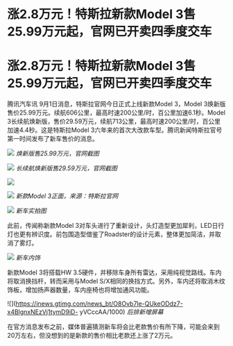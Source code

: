# 涨2.8万元！特斯拉新款Model 3售25.99万元起，官网已开卖四季度交车

# 涨2.8万元！特斯拉新款Model 3售25.99万元起，官网已开卖四季度交车

腾讯汽车讯 9月1日消息，特斯拉官网今日正式上线新款Model 3，Model
3焕新版售价25.99万元。续航606公里，最高时速200公里/时，百公里加速6.1秒。Model
3长续航焕新版，售价29.59万元，续航713公里，最高时速200公里/时，百公里加速4.4秒。这是特斯拉Model
3六年来的首次大改款车型。腾讯新闻特斯拉官号第一时间发布了新车售价的消息。

![](https://inews.gtimg.com/om_bt/OewW2x8bD_m2Qkc3hvHV83jS5SOm1JISLf2nRLg1r4lbYAA/1000)
_焕新版售25.99万元，官网截图_

![](https://inews.gtimg.com/news_bt/OweBI_FNILzT7zswRPA-Z5KY85zfK9GiB44X0qEcoxDZUAA/1000)
_长续航焕新版售29.59万元，官网截图_

![](https://inews.gtimg.com/news_bt/OxfmDucpPlWOBkXt_mQ6ugE6_cN9eIHN0ZeMX4iLMFVj4AA/1000)

![](https://inews.gtimg.com/news_bt/O8P9PtTMuhrwOPY4Yd4xAVG71YluD3hCQPIadbBE0r_h0AA/1000)
_新款Model 3正面，来源：特斯拉官网_

![](https://inews.gtimg.com/news_bt/O9yCKk4W5c2eDJG4O5qRBM5TP6VFokDjoJBtmsg4U_tkgAA/1000)
_新车实拍图_

此前，传闻称新款Model
3对车头进行了重新设计，头灯造型更加犀利，LED日行灯也更有辨识度。前包围造型借鉴了Roadster的设计元素，整体更加简洁，并取消了雾灯。

![](https://inews.gtimg.com/news_bt/OJCJ70dTRHVLGuVOqKYE50jE0t7dmpy84fnncOW0KQ7W8AA/1000)
_新车内饰_

新款Model 3将搭载HW 3.5硬件，并移除车身所有雷达，采用纯视觉路线。车内将取消换挡杆，转而采用与Model
S/X相同的换挡方式。另外，车内还将取消木纹饰板，增加扬声器数量，车内座椅也将增加通风功能。

![](https://inews.gtimg.com/news_bt/O8Ovb7le-QUkeODdz7-x4BlgnxNEzVj1tymD9iD-
yVCccAA/1000) _后排新增屏幕_

在官方消息发布之前，媒体普遍猜测新车将会比老款售价有所下降，可能会来到20万左右，但没想到的是新款的售价相比老款还上涨了2万元。

